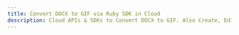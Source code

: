 ---title: Convert DOCX to GIF via Ruby SDK in Clouddescription: Cloud APIs & SDKs to Convert DOCX to GIF. Also Create, Edit & Render Microsoft Word & OpenOffice documents in the Cloud.---